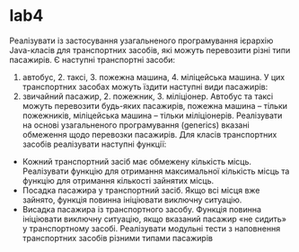 # lab4
Реалізувати із застосування узагальненого програмування  ієрархію Java-класів для транспортних засобів, які можуть перевозити різні
  типи пасажирів.  Є наступні транспортні засоби:
 1. автобус, 2. таксі, 3. пожежна машина,  4. міліцейська машина.
  У цих транспортних засобах можуть їздити наступні  види пасажирів:
 1. звичайний пасажир, 2. пожежник, 3. міліціонер.
  Автобус та таксі можуть перевозити будь-яких пасажирів, пожежна машина – тільки пожежників, міліцейська машина – тільки міліціонерів.
  Реалізувати на основі узагальненого програмування (generics) вказані обмеження щодо перевозки пасажирів.
  Для класів транспортних засобів реалізувати наступні функції:
  - Кожний транспортний засіб має обмежену кількість місць. Реалізувати функцію для отримання максимальної кількість місць
  та функцію для отримання кількості зайнятих місць.
  - Посадка пасажира у транспортний засіб. Якщо всі місця вже зайнято, функція повинна ініціювати виключну ситуацію.
  - Висадка пасажира із транспортного засобу. Функція повинна  ініціювати виключну ситуацію, якщо вказаний пасажир «не
  сидить» у транспортному засобі.
  Реалізувати модульні тести з наповнення транспортних засобів різними типами пасажирів
